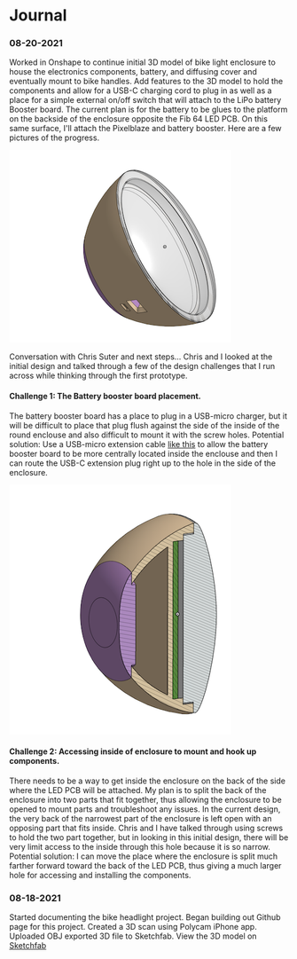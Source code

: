 # Journal

### 08-20-2021
Worked in Onshape to continue initial 3D model of bike light enclosure to house the electronics components, battery, and diffusing cover and eventually mount to bike handles. Add features to the 3D model to hold the components and allow for a USB-C charging cord to plug in as well as a place for a simple external on/off switch that will attach to the LiPo battery Booster board. The current plan is for the battery to be glues to the platform on the backside of the enclosure opposite the Fib 64 LED PCB. On this same surface, I'll attach the Pixelblaze and battery booster. Here are a few pictures of the progress.

![Bike Enclosure 1](https://github.com/jeffellenbogen/BikeLight/blob/main/images/bike_enclosure1.png)


Conversation with Chris Suter and next steps...
Chris and I looked at the initial design and talked through a few of the design challenges that I run across while thinking through the first prototype.
#### Challenge 1: The Battery booster board placement.
The battery booster board has a place to plug in a USB-micro charger, but it will be difficult to place that plug flush against the side of the inside of the round enclouse and also difficult to mount it with the screw holes.
Potential solution: Use a USB-micro extension cable [like this](https://www.amazon.com/YCS-Basics-Cellphone-Charging-Extension/dp/B00B5HSC20) to allow the battery booster board to be more centrally located inside the enclouse and then I can route the USB-C extension plug right up to the hole in the side of the enclosure.

![Section view](https://github.com/jeffellenbogen/BikeLight/blob/main/images/section_view1.png)

#### Challenge 2: Accessing inside of enclosure to mount and hook up components.
There needs to be a way to get inside the enclosure on the back of the side where the LED PCB will be attached. My plan is to split the back of the enclosure into two parts that fit together, thus allowing the enclosure to be opened to mount parts and troubleshoot any issues. In the current design, the very back of the narrowest part of the enclosure is left open with an opposing part that fits inside. Chris and I have talked through using screws to hold the two part together, but in looking in this initial design, there will be very limit access to the inside through this hole because it is so narrow. 
Potential solution: I can move the place where the enclosure is split much farther forward toward the back of the LED PCB, thus giving a much larger hole for accessing and installing the components.


### 08-18-2021
Started documenting the bike headlight project.
Began building out Github page for this project.
Created a 3D scan using Polycam iPhone app. Uploaded OBJ exported 3D file to Sketchfab. View the 3D model on [Sketchfab](https://skfb.ly/opvV9)

